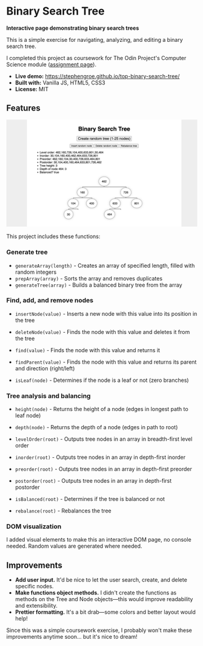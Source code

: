 # Binary Search Tree

**Interactive page demonstrating binary search trees**

This is a simple exercise for navigating, analyzing, and editing a binary search tree.

I completed this project as coursework for The Odin Project's Computer Science module ([assignment page](https://www.theodinproject.com/lessons/javascript-binary-search-trees)).

* **Live demo:** https://stephengroe.github.io/top-binary-search-tree/
* **Built with:** Vanilla JS, HTML5, CSS3
* **License:** MIT

## Features

![Demo screenshot](screenshot.png)

This project includes these functions:

### Generate tree

* `generateArray(length)` - Creates an array of specified length, filled with random integers
* `prepArray(array)` - Sorts the array and removes duplicates
* `generateTree(array)` - Builds a balanced binary tree from the array

### Find, add, and remove nodes

* `insertNode(value)` - Inserts a new node with this value into its position in the tree
* `deleteNode(value)` - Finds the node with this value and deletes it from the tree

* `find(value)` - Finds the node with this value and returns it
* `findParent(value)` - Finds the node with this value and returns its parent and direction (right/left)
* `isLeaf(node)` - Determines if the node is a leaf or not (zero branches)

### Tree analysis and balancing

* `height(node)` - Returns the height of a node (edges in longest path to leaf node)
* `depth(node)` - Returns the depth of a node (edges in path to root)

* `levelOrder(root)` - Outputs tree nodes in an array in breadth-first level order
* `inorder(root)` - Outputs tree nodes in an array in depth-first inorder
* `preorder(root)` - Outputs tree nodes in an array in depth-first preorder
* `postorder(root)` - Outputs tree nodes in an array in depth-first postorder

* `isBalanced(root)` - Determines if the tree is balanced or not
* `rebalance(root)` - Rebalances the tree

### DOM visualization

I added visual elements to make this an interactive DOM page, no console needed. Random values are generated where needed.

## Improvements

* **Add user input.** It'd be nice to let the user search, create, and delete specific nodes.
* **Make functions object methods.** I didn't create the functions as methods on the Tree and Node objects—this would improve readability and extensibility.
* **Prettier formatting.** It's a bit drab—some colors and better layout would help!

Since this was a simple coursework exercise, I probably won't make these improvements anytime soon... but it's nice to dream!